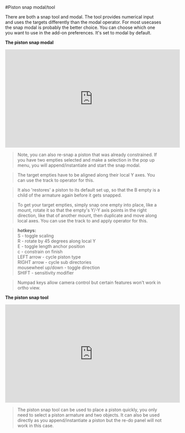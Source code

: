 #Piston snap modal/tool

There are both a snap tool and modal. The tool provides numerical input and uses the targets differently than the modal operator. For most usecases the snap modal is probably the better choice. You can choose which one you want to use in the add-on preferences. It's set to modal by default.

**The piston snap modal**

<iframe width="560" height="315" src="https://www.youtube.com/embed/NRG7CG37kPU" title="YouTube video player" frameborder="0" allow="accelerometer; autoplay; clipboard-write; encrypted-media; gyroscope; picture-in-picture" allowfullscreen></iframe>

>Note, you can also re-snap a piston that was already constrained. If you have two empties selected and make a selection in the pop up menu, you will append/instantiate and start the snap modal.

>The target empties have to be aligned along their local Y axes. You can use the track to operator for this.

>It also 'restores' a piston to its default set up, so that the B empty is a child of the armature again before it gets snapped. 

>To get your target empties, simply snap one empty into place, like a mount, rotate it so that the empty's Y/-Y axis points in the right direction, like that of another mount, then duplicate and move along local axes. You can use the track to and apply operator for this.

>**hotkeys:**  
>S - toggle scaling  
>R - rotate by 45 degrees along local Y  
>E - toggle length anchor position  
>c - constrain on finish  
>LEFT arrow - cycle piston type  
>RIGHT arrow - cycle sub directories  
>mousewheel up/down - toggle direction  
>SHIFT - sensitivity modifier

>Numpad keys allow camera control but certain features won't work in ortho view. 




**The piston snap tool**  
<iframe width="560" height="315" src="https://www.youtube.com/embed/zZwrF0bdsKo" title="YouTube video player" frameborder="0" allow="accelerometer; autoplay; clipboard-write; encrypted-media; gyroscope; picture-in-picture" allowfullscreen></iframe>

>The piston snap tool can be used to place a piston quickly, you only need to select a piston armature and two objects. It can also be used directly as you append/instantiate a piston but the re-do panel will not work in this case. 